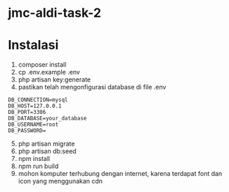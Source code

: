 # jmc-aldi-task-2

# Instalasi
1. composer install
2. cp .env.example .env
3. php artisan key:generate
4. pastikan telah mengonfigurasi database di file .env

```
DB_CONNECTION=mysql
DB_HOST=127.0.0.1
DB_PORT=3306
DB_DATABASE=your_database
DB_USERNAME=root
DB_PASSWORD=
```
5. php artisan migrate
6. php artisan db:seed
7. npm install
8. npm run build
9. mohon komputer terhubung dengan internet, karena terdapat font dan icon yang menggunakan cdn

